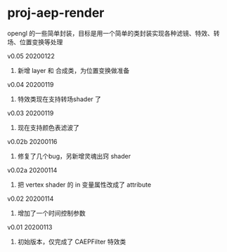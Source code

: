# proj-aep-render
opengl 的一些简单封装，目标是用一个简单的类封装实现各种滤镜、特效、转场、位置变换等处理


v0.05		20200122
1. 新增 layer 和 合成类，为位置变换做准备

v0.04		20200119
1. 特效类现在支持转场shader 了

v0.03		20200119
1. 现在支持颜色表滤波了

v0.02b		20200116
1. 修复了几个bug，另新增灵魂出窍 shader

v0.02a		20200114
1. 把 vertex shader 的 in 变量属性改成了 attribute

v0.02		20200114
1. 增加了一个时间控制参数

v0.01		20200113
1. 初始版本，仅完成了 CAEPFilter 特效类
